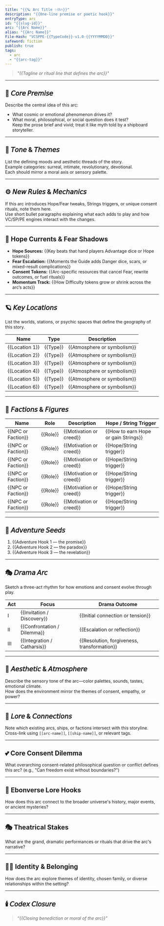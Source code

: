 ```yaml
---
title: "{{🪐 Arc Title ✨⛓️🔥}}"
description: "{{One-line premise or poetic hook}}"
entryType: arc
id: "{{slug-id}}"
arc: "{{Arc Name}}"
alias: "{{Arc Name}}"
File-Hash: "VCSPPE-{{TypeCode}}-v1.0-{{YYYYMMDD}}"
safeword: fiction
publish: true
tags:
  - arc
  - "{{arc-tag}}"
---
```


> *"{{Tagline or ritual line that defines the arc}}"*  

---

## 🧭 𝘊𝘰𝘳𝘦 𝘗𝘳𝘦𝘮𝘪𝘴𝘦  

Describe the central idea of this arc:  

- What cosmic or emotional phenomenon drives it?  
- What moral, philosophical, or social question does it test?  
Keep the prose brief and vivid; treat it like myth told by a shipboard storyteller.  

---

## 🌈 𝘛𝘰𝘯𝘦 & 𝘛𝘩𝘦𝘮𝘦𝘴  

List the defining moods and aesthetic threads of the story.  
Example categories: surreal, intimate, revolutionary, devotional.  
Each should mirror a moral axis or sensory palette.  

---

## ⚙️ 𝘕𝘦𝘸 𝘙𝘶𝘭𝘦𝘴 & 𝘔𝘦𝘤𝘩𝘢𝘯𝘪𝘤𝘴  

If this arc introduces Hope/Fear tweaks, Strings triggers, or unique consent rituals, note them here.  
Use short bullet paragraphs explaining what each adds to play and how VC/SP/PE engines interact with the changes.  

---

## 🌊 Hope Currents & Fear Shadows  

- **Hope Sources:** {{Key beats that hand players Advantage dice or Hope tokens}}  
- **Fear Escalation:** {{Moments the Guide adds Danger dice, scars, or mixed-result complications}}  
- **Consent Tokens:** {{Arc-specific resources that cancel Fear, rewrite outcomes, or fuel rituals}}  
- **Momentum Track:** {{How Difficulty tokens grow or shrink across the arc’s acts}}  

---

## 🪐 𝘒𝘦𝘺 𝘓𝘰𝘤𝘢𝘵𝘪𝘰𝘯𝘴  

List the worlds, stations, or psychic spaces that define the geography of this story.  

| Name | Type | Description |
|------|------|-------------|
| {{Location 1}} | {{Type}} | {{Atmosphere or symbolism}} |
| {{Location 2}} | {{Type}} | {{Atmosphere or symbolism}} |
| {{Location 3}} | {{Type}} | {{Atmosphere or symbolism}} |
| {{Location 4}} | {{Type}} | {{Atmosphere or symbolism}} |
| {{Location 5}} | {{Type}} | {{Atmosphere or symbolism}} |
| {{Location 6}} | {{Type}} | {{Atmosphere or symbolism}} |

---

## 🧬 𝘍𝘢𝘤𝘵𝘪𝘰𝘯𝘴 & 𝘍𝘪𝘨𝘶𝘳𝘦𝘴  

| Name | Role | Description | Hope / String Trigger |
|------|------|--------------|------------------------|
| {{NPC or Faction}} | {{Role}} | {{Motivation or creed}} | {{How to earn Hope or gain Strings}} |
| {{NPC or Faction}} | {{Role}} | {{Motivation or creed}} | {{Hope/String trigger}} |
| {{NPC or Faction}} | {{Role}} | {{Motivation or creed}} | {{Hope/String trigger}} |
| {{NPC or Faction}} | {{Role}} | {{Motivation or creed}} | {{Hope/String trigger}} |
| {{NPC or Faction}} | {{Role}} | {{Motivation or creed}} | {{Hope/String trigger}} |
| {{NPC or Faction}} | {{Role}} | {{Motivation or creed}} | {{Hope/String trigger}} |

---

## 🔮 𝘈𝘥𝘷𝘦𝘯𝘵𝘶𝘳𝘦 𝘚𝘦𝘦𝘥𝘴  

1. {{Adventure Hook 1 — the promise}}  
2. {{Adventure Hook 2 — the paradox}}  
3. {{Adventure Hook 3 — the revelation}}  

---

## 🎭 𝘋𝘳𝘢𝘮𝘢 𝘈𝘳𝘤  

Sketch a three-act rhythm for how emotions and consent evolve through play.  

| Act | Focus | Drama Outcome |
|------|-------|---------------|
| I | {{Invitation / Discovery}} | {{Initial connection or tension}} |
| II | {{Confrontation / Dilemma}} | {{Escalation or reflection}} |
| III | {{Integration / Catharsis}} | {{Resolution, forgiveness, transformation}} |

---

## 💋 𝘈𝘦𝘴𝘵𝘩𝘦𝘵𝘪𝘤 & 𝘈𝘵𝘮𝘰𝘴𝘱𝘩𝘦𝘳𝘦  

Describe the sensory tone of the arc—color palettes, sounds, tastes, emotional climate.  
How does the environment mirror the themes of consent, empathy, or power?  

---

## 🧩 𝘓𝘰𝘳𝘦 & 𝘊𝘰𝘯𝘯𝘦𝘤𝘵𝘪𝘰𝘯𝘴  

Note which existing arcs, ships, or factions intersect with this storyline.  
Cross-link using `[[arc-name]]`, `[[ship-name]]`, or relevant tags.  

---

## 💕 Core Consent Dilemma

What overarching consent-related philosophical question or conflict defines this arc? (e.g., "Can freedom exist without boundaries?")

---

## 🌌 Ebonverse Lore Hooks

How does this arc connect to the broader universe's history, major events, or ancient mysteries?

---

## 🎭 Theatrical Stakes

What are the grand, dramatic performances or rituals that drive the arc's narrative?

---

## 🏳️‍🌈 Identity & Belonging

How does the arc explore themes of identity, chosen family, or diverse relationships within the setting?

---

## 🕯️ 𝘊𝘰𝘥𝘦𝘹 𝘊𝘭𝘰𝘴𝘶𝘳𝘦  
>
> *“{{Closing benediction or moral of the arc}}”*  

